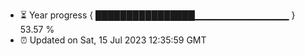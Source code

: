 - ⏳ Year progress { ████████████████▁▁▁▁▁▁▁▁▁▁▁▁▁▁ } 53.57 %
- ⏰ Updated on Sat, 15 Jul 2023 12:35:59 GMT

